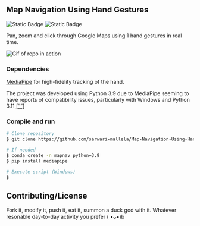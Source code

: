## Map Navigation Using Hand Gestures

![Static Badge](https://img.shields.io/badge/version-0.1-orange)
![Static Badge](https://img.shields.io/badge/python-3.9-blue)

Pan, zoom and click through Google Maps using 1 hand gestures in real time.

![Gif of repo in action](./gif.gif)

### Dependencies
[MediaPipe](https://developers.google.com/mediapipe) for high-fidelity tracking of the hand.

The project was developed using Python 3.9 due to MediaPipe seeming to have reports of compatibility issues, particularly with Windows and Python 3.11 [[“”]](https://github.com/google/mediapipe/issues/3849)

### Compile and run

```bash
# Clone repository
$ git clone https://github.com/sarwari-mallela/Map-Navigation-Using-Hand-Gestures

# If needed
$ conda create -n mapnav python=3.9
$ pip install mediapipe

# Execute script (Windows)
$
```

## Contributing/License

Fork it, modify it, push it, eat it, summon a duck god with it. Whatever resonable day-to-day activity you prefer ( •ᴗ•)b